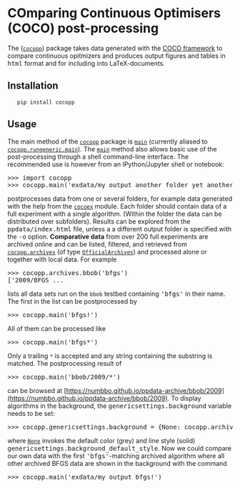 # COmparing Continuous Optimisers (COCO) post-processing

The ([`cocopp`](https://numbbo.github.io/gforge/apidocs-cocopp/cocopp.html)) package takes data generated with the [COCO framework](https://github.com/numbbo/coco) to compare continuous opitmizers and produces output figures and tables in <tt class="rst-docutils literal">html</tt> format and for including into LaTeX-documents.

## Installation

       pip install cocopp

## Usage

The main method of the [`cocopp`](https://numbbo.github.io/gforge/apidocs-cocopp/cocopp.html) package is [`main`](https://numbbo.github.io/gforge/apidocs-cocopp/cocopp.rungeneric.html#main) (currently aliased to [`cocopp.rungeneric.main`](https://numbbo.github.io/gforge/apidocs-cocopp/cocopp.rungeneric.html#main)). The [`main`](https://numbbo.github.io/gforge/apidocs-cocopp/cocopp.rungeneric.html#main) method also allows basic use of the post-processing through a shell command-line interface. The recommended use is however from an IPython/Jupyter shell or notebook:

<pre class="py-doctest"><span class="py-prompt">>>></span> <span class="py-keyword">import</span> cocopp
<span class="py-prompt">>>></span> cocopp.main(<span class="py-string">'exdata/my_output another_folder yet_another_or_not'</span>)  <span class="py-comment"></span></pre>

postprocesses data from one or several folders, for example data generated with the help from the [`cocoex`](https://numbbo.github.io/gforge/apidocs-cocoex) module. Each folder should contain data of a full experiment with a single algorithm. (Within the folder the data can be distributed over subfolders). Results can be explored from the <tt class="rst-docutils literal">ppdata/index.html</tt> file, unless a a different output folder is specified with the <tt class="rst-docutils literal"><span class="pre">-o</span></tt> option. **Comparative data** from over 200 full experiments are archived online and can be listed, filtered, and retrieved from [`cocopp.archives`](https://numbbo.github.io/gforge/apidocs-cocopp/cocopp.archives.html) (of type [`OfficialArchives`](https://numbbo.github.io/gforge/apidocs-cocopp/cocopp.archiving.OfficialArchives.html)) and processed alone or together with local data. For example

<pre class="py-doctest"><span class="py-prompt">>>></span> cocopp.archives.bbob(<span class="py-string">'bfgs'</span>)  <span class="py-comment"></span>
<span class="py-output">['2009/BFGS_...</span></pre>

lists all data sets run on the `bbob` testbed containing <tt class="rst-docutils literal">'bfgs'</tt> in their name. The first in the list can be postprocessed by

<pre class="py-doctest"><span class="py-prompt">>>></span> cocopp.main(<span class="py-string">'bfgs!'</span>)  <span class="py-comment"></span></pre>

All of them can be processed like

<pre class="py-doctest"><span class="py-prompt">>>></span> cocopp.main(<span class="py-string">'bfgs*'</span>)  <span class="py-comment"></span></pre>

Only a trailing `*` is accepted and any string containing the substring is matched. The postprocessing result of

<pre class="py-doctest"><span class="py-prompt">>>></span> cocopp.main(<span class="py-string">'bbob/2009/*'</span>)  <span class="py-comment"></span></pre>

can be browsed at [https://numbbo.github.io/ppdata-archive/bbob/2009](https://numbbo.github.io/ppdata-archive/bbob/2009). To display algorithms in the background, the <tt class="rst-docutils literal">genericsettings.background</tt> variable needs to be set:

<pre class="py-doctest"><span class="py-prompt">>>></span> cocopp.genericsettings.background = {<span class="py-builtin">None</span>: cocopp.archives.bbob.get_all(<span class="py-string">'bfgs'</span>)}  <span class="py-comment"></span></pre>

where [`None`](http://docs.python.org/library/constants.html#None) invokes the default color (grey) and line style (solid) <tt class="rst-docutils literal">genericsettings.background_default_style</tt>. Now we could compare our own data with the first <tt class="rst-docutils literal">'bfgs'</tt>-matching archived algorithm where all other archived BFGS data are shown in the background with the command

<pre class="py-doctest"><span class="py-prompt">>>></span> cocopp.main(<span class="py-string">'exdata/my_output bfgs!'</span>)  <span class="py-comment"></span></pre>
